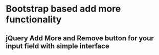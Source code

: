 # Bootstrap based add more functionality

## jQuery Add More and Remove button for your input field with simple interface

